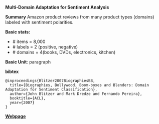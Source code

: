 **Multi-Domain Adaptation for Sentiment Analysis**

**Summary**
Amazon product reviews from many product types (domains) labeled with sentiment polarities.

**Basic stats:**
+ \# items = 8,000
+ \# labels = 2 (positive, negative)
+ \# domains = 4(books, DVDs, electronics, kitchen)

**Basic Unit**: paragraph

**bibtex**

```
@inproceedings{Blitzer2007BiographiesBB,
  title={Biographies, Bollywood, Boom-boxes and Blenders: Domain Adaptation for Sentiment Classification},
  author={John Blitzer and Mark Dredze and Fernando Pereira},
  booktitle={ACL},
  year={2007}
}
```

[**Webpage**](http://www.cs.jhu.edu/~mdredze/datasets/sentiment/)


